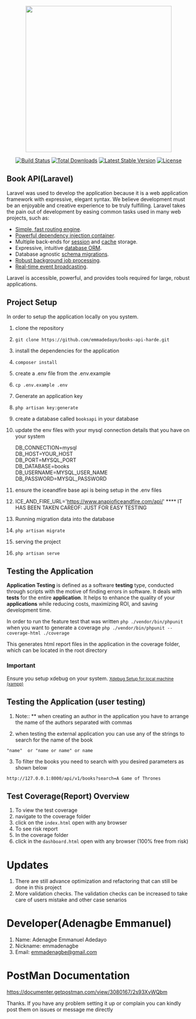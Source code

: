 
<p align="center"><img src="https://res.cloudinary.com/dtfbvvkyp/image/upload/v1566331377/laravel-logolockup-cmyk-red.svg" width="400"></p>  

<p align="center">  
<a href="https://travis-ci.org/laravel/framework"><img src="https://travis-ci.org/laravel/framework.svg" alt="Build Status"></a>  
<a href="https://packagist.org/packages/laravel/framework"><img src="https://poser.pugx.org/laravel/framework/d/total.svg" alt="Total Downloads"></a>  
<a href="https://packagist.org/packages/laravel/framework"><img src="https://poser.pugx.org/laravel/framework/v/stable.svg" alt="Latest Stable Version"></a>  
<a href="https://packagist.org/packages/laravel/framework"><img src="https://poser.pugx.org/laravel/framework/license.svg" alt="License"></a>  
</p>  

## Book API(Laravel)

Laravel was used to develop the application because it is a web application framework with expressive, elegant syntax. We believe development must be an enjoyable and creative experience to be truly fulfilling. Laravel takes the pain out of development by easing common tasks used in many web projects, such as:

- [Simple, fast routing engine](https://laravel.com/docs/routing).
- [Powerful dependency injection container](https://laravel.com/docs/container).
- Multiple back-ends for [session](https://laravel.com/docs/session) and [cache](https://laravel.com/docs/cache) storage.
- Expressive, intuitive [database ORM](https://laravel.com/docs/eloquent).
- Database agnostic [schema migrations](https://laravel.com/docs/migrations).
- [Robust background job processing](https://laravel.com/docs/queues).
- [Real-time event broadcasting](https://laravel.com/docs/broadcasting).

Laravel is accessible, powerful, and provides tools required for large, robust applications.

##  Project Setup
In order to setup the application locally on you system.
1. clone the repository
2. `git clone https://github.com/emmadedayo/books-api-harde.git`
5. install the dependencies for the application
6. `composer install`
7. create a .env file from the .env.example
8. `cp .env.example .env`
9. Generate an application key
10. `php artisan key:generate`
11. create a database called `booksapi` in your database
12. update the env files with your mysql connection details that you have on your system


    DB_CONNECTION=mysql  
    DB_HOST=YOUR_HOST  
    DB_PORT=MYSQL_PORT  
    DB_DATABASE=books  
    DB_USERNAME=MYSQL_USER_NAME  
    DB_PASSWORD=MYSQL_PASSWORD

13. ensure the iceandfire base api is being setup in the .env files
14. ICE_AND_FIRE_URL='https://www.anapioficeandfire.com/api/' **** IT HAS BEEN TAKEN CAREOF: JUST FOR EASY TESTING
15. Running migration data into the database
16. `php artisan migrate`
17. serving the project
18. `php artisan serve`

##  Testing the Application
**Application Testing**  is defined as a software  **testing**  type, conducted through scripts with the motive of finding errors in software. It deals with  **tests**  for the entire  **application**. It helps to enhance the quality of your  **applications**  while reducing costs, maximizing ROI, and saving development time.

In order to run the feature test that was written
`php ./vendor/bin/phpunit`
when you want to generate a coverage
`php ./vendor/bin/phpunit --coverage-html ./coverage`

This generates html report files in the application in the coverage folder, which can be located in the root directory

### Important
Ensure you setup xdebug on your system. <small> [Xdebug Setup for local machine (xampp)](https://medium.com/d6-digital/installing-xdebug-for-xampp-with-php-in-windows-d2b750861118) </small>

##  Testing the Application (user testing)

1. Note:: ** when creating an author in the application you have to arrange the name of the authors separated with commas

2. when testing the external application you can use any of the strings to search for the name of the book

`"name"  or "name or name" or name`

3. To filter the books you need to search with you desired parameters as shown below

`http://127.0.0.1:8000/api/v1/books?search=A Game of Thrones`



## Test Coverage(Report) Overview

1. To view the test coverage
2. navigate to the coverage folder
3. click on the `index.html` open with any browser
4. To see risk report
5. In the coverage folder
6. click in the `dashboard.html` open with any browser (100% free from risk)


# Updates

1. There are still advance optimization and refactoring that can still be done in this project
2. More validation checks. The validation checks can be increased to take care of users mistake and other case senarios



# Developer(Adenagbe Emmanuel)

1. Name: Adenagbe Emmanuel Adedayo
2. Nickname: emmadenagbe
3. Email: emmadenagbe@gmail.com

# PostMan Documentation
https://documenter.getpostman.com/view/3080167/2s93XvWQbm

Thanks. If you have any problem setting it up or complain you can kindly post them on issues or message me directly
